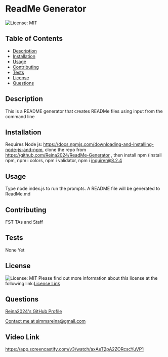 
# ReadMe Generator
![License: MIT](https://img.shields.io/badge/License-MIT-yellow.svg)

## Table of Contents

  - [Description](#description)
  - [Installation](#installation)
  - [Usage](#usage)
  - [Contributing](#contributing)
  - [Tests](#tests)
  - [License](#license)
  - [Questions](#questions)

## Description
This is a README generator that creates READMe files using input from the command line

## Installation
Requires Node js: https://docs.npmjs.com/downloading-and-installing-node-js-and-npm, clone the repo from https://github.com/Reina2024/ReadMe-Generator  , then install  npm (install npm, npm i colors, npm i validator, npm i   inquirer@8.2.4

## Usage
Type node index.js to run the prompts. A README file will be generated to ReadMe.md

## Contributing
FST TAs and Staff

## Tests
None Yet


## License
![License: MIT](https://img.shields.io/badge/License-MIT-yellow.svg) Please find out more information about this license at the following link:[License Link](https://opensource.org/licenses/MIT)
## Questions

[Reina2024's GitHub Profile](https://github.com/Reina2024)

[Contact me at simmsreina@gmail.com](mailto:simmsreina@gmail.com)

## Video Link
https://app.screencastify.com/v3/watch/axAeT2pA2ZORcscYuVP1

